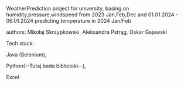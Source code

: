 WeatherPrediction project for university,
basing on humidity,pressure,windspeed from 2023 Jan,Feb,Dec and 01.01.2024 - 06.01.2024 predicting temperature in 2024 Jan/Feb

authors: Mikołaj Skrzypkowski, Aleksandra Pstrąg, Oskar Gajewski

Tech stack:

Java (Selenium),

Python(--Tutaj beda biblioteki--),

Excel
